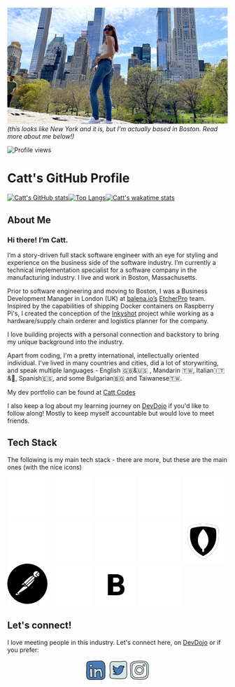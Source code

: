 ![heroimage](public/IMG_3575.JPG)
_(this looks like New York and it is, but I'm actually based in Boston. Read more about me below!)_

![Profile views](https://gpvc.arturio.dev/catt-tung)
# Catt's GitHub Profile
[![Catt's GitHub stats](https://github-readme-stats.vercel.app/api?username=catt-tung&hide=stars&count_private=true&show_icons=true&theme=radical)](https://github.com/catt-tung/github-readme-stats)[![Top Langs](https://github-readme-stats.vercel.app/api/top-langs/?username=catt-tung&theme=radical&layout=compact)](https://github.com/catt-tung/github-readme-stats)[![Catt's wakatime stats](https://github-readme-stats.vercel.app/api/wakatime?username=cattkaizen&theme=radical&layout=compact)](https://github.com/catt-tung/github-readme-stats)
<!-- [![Readme Card](https://github-readme-stats.vercel.app/api/pin/?username=catt-tung&repo=potluck-planner-CRUD-app)](https://github.com/catt-tung/potluck-planner-CRUD-app) -->
## About Me
### Hi there! I’m Catt.

I’m a story-driven full stack software engineer with an eye for styling and experience on the business side of the software industry. I’m currently a technical implementation specialist for a software company in the manufacturing industry. I live and work in Boston, Massachusetts.

Prior to software engineering and moving to Boston, I was a Business Development Manager in London (UK) at [balena.io’s](balena.io) [EtcherPro](https://www.balena.io/etcher/pro/) team. Inspired by the capabilities of shipping Docker containers on Raspberry Pi's, I created the conception of the [Inkyshot](https://github.com/balenalabs/inkyshot) project while working as a hardware/supply chain orderer and logistics planner for the company.

I love building projects with a personal connection and backstory to bring my unique background into the industry.

Apart from coding, I'm a pretty international, intellectually oriented individual. I've lived in many countries and cities, did a lot of storywriting, and speak multiple languages - English  🇬🇧&🇺🇸 , Mandarin 🇹🇼, Italian🇮🇹&🤌, Spanish🇪🇸, and some Bulgarian🇧🇬 and Taiwanese🇹🇼.

My dev portfolio can be found at [Catt Codes](https://cattcodes.com/)

I also keep a log about my learning journey on [DevDojo](https://cattkaizen.devdojo.com/) if you'd like to follow along! Mostly to keep myself accountable but would love to meet friends. 

## Tech Stack
The following is my main tech stack - there are more, but these are the main ones (with the nice icons)

[![react](public/react-50.svg)](#)
[![js](public/js-50.svg)](#)
[![nodejs](public/icons8-nodejs-512.svg)](#)
[![express](public/expressjs-icon.svg)](#)
[![python](public/python.svg)](#)
[![git](public/icons8-git.svg)](#)
[![html](public/html-50.svg)](#)
[![css](public/css3-50.svg)](#)
[![postgresql](public/postgresql.svg)](#)
[![mongodb](public/icons8-mongodb-48.svg)](#)
[![postman](public/postman.svg)](#)
[![flask](public/flask.svg)](#)
[![bootstrap](public/bootstrap.svg)](#)
[![jwt](public/jwt.svg)](#)

## Let's connect!
I love meeting people in this industry. Let's connect here, on [DevDojo](https://devdojo.com/cattkaizen) or if you prefer:

<center><a href="https://www.linkedin.com/in/catt-tung/"><img src="public/icons8-linkedin-48.png"></img></a>
<a href="https://twitter.com/cattkaizen"><img src="public/icons8-twitter-48.png"></img></a><a href="https://www.instagram.com/cattkaizen/"><img src="public/icons8-instagram-48-doodle.png"></img></a></center>

<!-- ### Credits
* <a target="_blank" href="https://icons8.com/icon/80447/twitter">Twitter</a> icon by <a target="_blank" href="https://icons8.com">Icons8</a>
* <a target="_blank" href="https://icons8.com/icon/60ZV_wYC0BM2/linkedin">LinkedIn</a> icon by <a target="_blank" href="https://icons8.com">Icons8</a>
* <a target="_blank" href="https://icons8.com/icon/5eT5OnLluNOx/instagram">Instagram</a> icon by <a target="_blank" href="https://icons8.com">Icons8</a> -->
